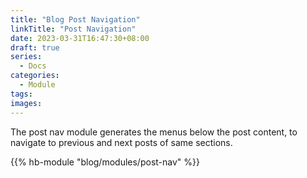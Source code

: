 ```yaml
---
title: "Blog Post Navigation"
linkTitle: "Post Navigation"
date: 2023-03-31T16:47:30+08:00
draft: true
series:
  - Docs
categories:
  - Module
tags:
images:
---
```


The post nav module generates the menus below the post content, to navigate to previous and next posts of same sections.

<!--more-->

{{% hb-module "blog/modules/post-nav" %}}
